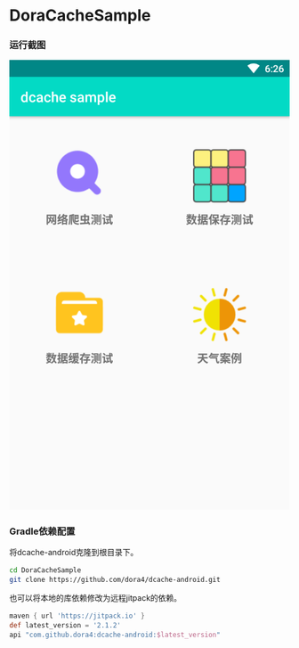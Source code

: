# DoraCacheSample

### 运行截图

![avatar](https://github.com/dora4/DoraCacheSample/blob/main/art/dcache.png)

### Gradle依赖配置

将dcache-android克隆到根目录下。

```bash
cd DoraCacheSample
git clone https://github.com/dora4/dcache-android.git
```
也可以将本地的库依赖修改为远程jitpack的依赖。

```groovy
maven { url 'https://jitpack.io' }
def latest_version = '2.1.2'
api "com.github.dora4:dcache-android:$latest_version"
```